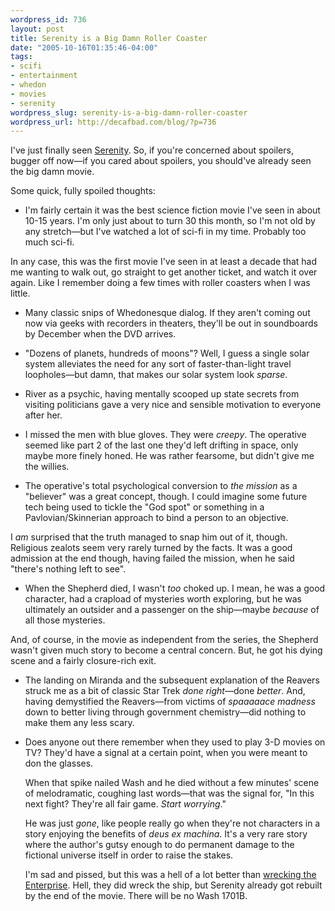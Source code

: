 ```yaml
--- 
wordpress_id: 736
layout: post
title: Serenity is a Big Damn Roller Coaster
date: "2005-10-16T01:35:46-04:00"
tags: 
- scifi
- entertainment
- whedon
- movies
- serenity
wordpress_slug: serenity-is-a-big-damn-roller-coaster
wordpress_url: http://decafbad.com/blog/?p=736
---
```

I've just finally seen [Serenity][ser].  So, if you're concerned about spoilers, bugger off now—if you cared about spoilers, you should've already seen the big damn movie.  

Some quick, fully spoiled thoughts:

  * I'm fairly certain it was the best science fiction movie I've seen in about 10-15 years.  I'm only just about to turn 30 this month, so I'm not old by any stretch—but I've watched a lot of sci-fi in my time.  Probably too much sci-fi.  

  In any case, this was the first movie I've seen in at least a decade that had me wanting to walk out, go straight to get another ticket, and watch it over again.  Like I remember doing a few times with roller coasters when I was little.

  * Many classic snips of Whedonesque dialog.  If they aren't coming out now via geeks with recorders in theaters, they'll be out in soundboards by December when the DVD arrives.
  
  * "Dozens of planets, hundreds of moons"?  Well, I guess a single solar system alleviates the need for any sort of faster-than-light travel loopholes—but damn, that makes our solar system look *sparse*. 
  
  * River as a psychic, having mentally scooped up state secrets from visiting politicians gave a very nice and sensible motivation to everyone after her.
  
  * I missed the men with blue gloves.  They were *creepy*.  The operative seemed like part 2 of the last one they'd left drifting in space, only maybe more finely honed.  He was rather fearsome, but didn't give me the willies.

  *  The operative's total psychological conversion to *the mission* as a "believer" was a great concept, though.  I could imagine some future tech being used to tickle the "God spot" or something in a Pavlovian/Skinnerian approach to bind a person to an objective.  
  
  I *am* surprised that the truth managed to snap him out of it, though.  Religious zealots seem very rarely turned by the facts.  It was a good admission at the end though, having failed the mission, when he said "there's nothing left to see".
  
  * When the Shepherd died, I wasn't *too* choked up.  I mean, he was a good character, had a crapload of mysteries worth exploring, but he was ultimately an outsider and a passenger on the ship—maybe *because* of all those mysteries.  
  
  And, of course, in the movie as independent from the series, the Shepherd wasn't given much story to become a central concern.  But, he got his dying scene and a fairly closure-rich exit.
    
  * The landing on Miranda and the subsequent explanation of the Reavers struck me as a bit of classic Star Trek *done right*—done *better*.  And, having demystified the Reavers—from victims of *spaaaaace madness* down to better living through government chemistry—did nothing to make them any less scary.

  * Does anyone out there remember when they used to play 3-D movies on TV?  They'd have a signal at a certain point, when you were meant to don the glasses.  
  
    When that spike nailed Wash and he died without a few minutes' scene of melodramatic, coughing last words—that was the signal for, "In this next fight?  They're all fair game.  *Start worrying*."  
    
    He was just *gone*, like people really go when they're not characters in a story enjoying the benefits of *deus ex machina*.  It's a very rare story where the author's gutsy enough to do permanent damage to the fictional universe itself in order to raise the stakes.  
    
    I'm sad and pissed, but this was a hell of a lot better than [wrecking the Enterprise][enter].  Hell, they did wreck the ship, but Serenity already got rebuilt by the end of the movie.  There will be no Wash 1701B.

<!-- tags: serenity entertainment movies scifi whedon -->

[ser]: http://www.serenitymovie.com/
[enter]: http://decafbad.com/blog/2005/09/26/let-there-be-no-serenity-1701b
